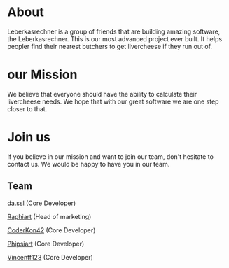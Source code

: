# About
Leberkasrechner is a group of friends that are building amazing software, the Leberkasrechner. This is our most advanced project ever built.
It helps peopler find their nearest butchers to get livercheese if they run out of.

# our Mission
We believe that everyone should have the ability to calculate their livercheese needs. We hope that with our great software we are one step closer to that.

# Join us
If you believe in our mission and want to join our team, don't hesitate to contact us. We would be happy to have you in our team.

## Team
[da.ssl](https://github.com/da-ssl) (Core Developer)

[Raphiart](https://github.com/Raphiart) (Head of marketing)

[CoderKon42](https://github.com/CoderKon42) (Core Developer)

[Phipsiart](https://github.com/Phipsiart) (Core Developer)

[Vincentf123](https://github.com/Vincentf123) (Core Developer)
